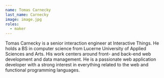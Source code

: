 ```yaml
---
name: Tomas Carnecky
last_name: Carnecky
image: image.jpg
roles:
  - maker
---
```

Tomas Carnecky is a senior interaction engineer at Interactive Things. He holds a BS in computer science from Lucerne University of Applied Sciences and Arts. His work centers around front- and back-end web development and data management. He is a passionate web application developer with a strong interest in everything related to the web and functional programming languages.